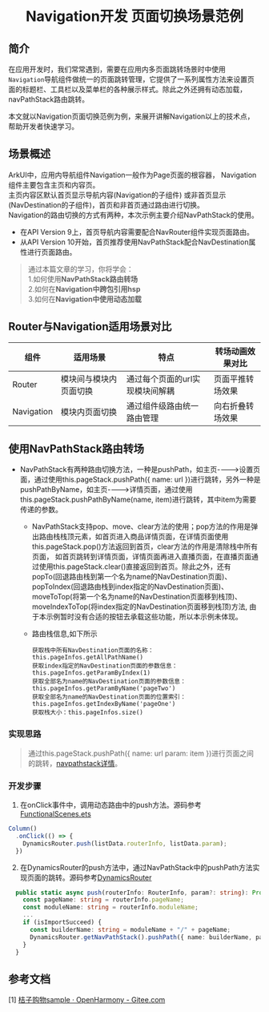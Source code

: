 <p align="center">
  <h1 align="center">Navigation开发 页面切换场景范例</h1>
</p>

## 简介

在应用开发时，我们常常遇到，需要在应用内多页面跳转场景时中使用`Navigation`导航组件做统一的页面跳转管理，它提供了一系列属性方法来设置页面的标题栏、工具栏以及菜单栏的各种展示样式。除此之外还拥有动态加载，navPathStack路由跳转。

本文就以Navigation页面切换范例为例，来展开讲解Navigation以上的技术点，帮助开发者快速学习。

## 场景概述

ArkUI中，应用内导航组件Navigation一般作为Page页面的根容器， Navigation组件主要包含主页和内容页。    
主页内容区默认首页显示导航内容(Navigation的子组件) 或非首页显示(NavDestination的子组件)，首页和非首页通过路由进行切换。  
Navigation的路由切换的方式有两种，本次示例主要介绍NavPathStack的使用。
* 在API Version 9上，首页导航内容需要配合NavRouter组件实现页面路由。
* 从API Version 10开始，首页推荐使用NavPathStack配合NavDestination属性进行页面路由。

> 通过本篇文章的学习，你将学会：    
1.如何使用**NavPathStack路由转场**  
2.如何在**Navigation中跨包引用hsp**  
3.如何在**Navigation中使用动态加载**

## Router与Navigation适用场景对比
| 组件  | 适用场景 | 特点                | 转场动画效果对比 |
|-----|------|-------------------|----------|
| Router | 模块间与模块内页面切换  | 通过每个页面的url实现模块间解耦 | 页面平推转场效果 |
| Navigation | 模块内页面切换  | 通过组件级路由统一路由管理     | 向右折叠转场效果 |

## 使用NavPathStack路由转场
* NavPathStack有两种路由切换方法，一种是pushPath，如主页---->设置页面，通过使用this.pageStack.pushPath({ name: url })进行跳转，另外一种是pushPathByName，如主页---->详情页面，通过使用this.pageStack.pushPathByName(name, item)进行跳转，其中item为需要传递的参数。

    * NavPathStack支持pop、move、clear方法的使用；pop方法的作用是弹出路由栈栈顶元素，如首页进入商品详情页面，在详情页面使用this.pageStack.pop()方法返回到首页，clear方法的作用是清除栈中所有页面，
      如首页跳转到详情页面，详情页面再进入直播页面，在直播页面通过使用this.pageStack.clear()直接返回到首页。除此之外，还有popTo(回退路由栈到第一个名为name的NavDestination页面)、
      popToIndex(回退路由栈到index指定的NavDestination页面)、moveToTop(将第一个名为name的NavDestination页面移到栈顶)、moveIndexToTop(将index指定的NavDestination页面移到栈顶)方法,
      由于本示例暂时没有合适的按钮去承载这些功能，所以本示例未体现。

    * 路由栈信息,如下所示
        ```
        获取栈中所有NavDestination页面的名称：this.pageInfos.getAllPathName()
        获取index指定的NavDestination页面的参数信息：this.pageInfos.getParamByIndex(1)
        获取全部名为name的NavDestination页面的参数信息：this.pageInfos.getParamByName('pageTwo')
        获取全部名为name的NavDestination页面的位置索引：this.pageInfos.getIndexByName('pageOne')
        获取栈大小：this.pageInfos.size()
        ```

### 实现思路

> 通过this.pageStack.pushPath({ name: url param: item })进行页面之间的跳转，[navpathstack详情](https://docs.openharmony.cn/pages/v4.0/zh-cn/application-dev/reference/arkui-ts/ts-basic-components-navigation.md/#navpathstack10)。

### 开发步骤

1. 在onClick事件中，调用动态路由中的push方法。源码参考[FunctionalScenes.ets](../../feature/functionalscenes/src/main/ets/FunctionalScenes.ets)
  ```ts
  Column()
    .onClick(() => {
      DynamicsRouter.push(listData.routerInfo, listData.param);
    })
  ```

2. 在DynamicsRouter的push方法中，通过NavPathStack中的pushPath方法实现页面的跳转。源码参考[DynamicsRouter](../../feature/routermodule/src/main/ets/router/DynamicsRouter.ets)

```ts
  public static async push(routerInfo: RouterInfo, param?: string): Promise<void> {
    const pageName: string = routerInfo.pageName;
    const moduleName: string = routerInfo.moduleName;
    ...
    if (isImportSucceed) {
      const builderName: string = moduleName + "/" + pageName;
      DynamicsRouter.getNavPathStack().pushPath({ name: builderName, param: param });
    }
  }
```

## 参考文档

[1] [桔子购物sample · OpenHarmony - Gitee.com](https://gitee.com/openharmony/applications_app_samples/tree/master/code/Solutions/Shopping/OrangeShopping)
